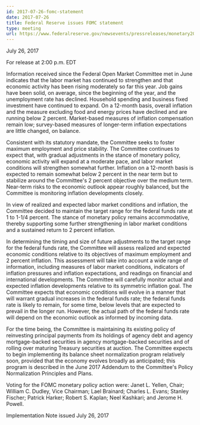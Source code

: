 ```yaml
---
id: 2017-07-26-fomc-statement
date: 2017-07-26
title: Federal Reserve issues FOMC statement
type: meeting
url: https://www.federalreserve.gov/newsevents/pressreleases/monetary20170726a.htm
---
```


July 26, 2017

For release at 2:00 p.m. EDT

Information received since the Federal Open Market Committee met in June indicates that the labor market has continued to strengthen and that economic activity has been rising moderately so far this year. Job gains have been solid, on average, since the beginning of the year, and the unemployment rate has declined. Household spending and business fixed investment have continued to expand. On a 12-month basis, overall inflation and the measure excluding food and energy prices have declined and are running below 2 percent. Market-based measures of inflation compensation remain low; survey-based measures of longer-term inflation expectations are little changed, on balance.

Consistent with its statutory mandate, the Committee seeks to foster maximum employment and price stability. The Committee continues to expect that, with gradual adjustments in the stance of monetary policy, economic activity will expand at a moderate pace, and labor market conditions will strengthen somewhat further. Inflation on a 12-month basis is expected to remain somewhat below 2 percent in the near term but to stabilize around the Committee's 2 percent objective over the medium term. Near-term risks to the economic outlook appear roughly balanced, but the Committee is monitoring inflation developments closely.

In view of realized and expected labor market conditions and inflation, the Committee decided to maintain the target range for the federal funds rate at 1 to 1-1/4 percent. The stance of monetary policy remains accommodative, thereby supporting some further strengthening in labor market conditions and a sustained return to 2 percent inflation.

In determining the timing and size of future adjustments to the target range for the federal funds rate, the Committee will assess realized and expected economic conditions relative to its objectives of maximum employment and 2 percent inflation. This assessment will take into account a wide range of information, including measures of labor market conditions, indicators of inflation pressures and inflation expectations, and readings on financial and international developments. The Committee will carefully monitor actual and expected inflation developments relative to its symmetric inflation goal. The Committee expects that economic conditions will evolve in a manner that will warrant gradual increases in the federal funds rate; the federal funds rate is likely to remain, for some time, below levels that are expected to prevail in the longer run. However, the actual path of the federal funds rate will depend on the economic outlook as informed by incoming data.

For the time being, the Committee is maintaining its existing policy of reinvesting principal payments from its holdings of agency debt and agency mortgage-backed securities in agency mortgage-backed securities and of rolling over maturing Treasury securities at auction. The Committee expects to begin implementing its balance sheet normalization program relatively soon, provided that the economy evolves broadly as anticipated; this program is described in the June 2017 Addendum to the Committee's Policy Normalization Principles and Plans.

Voting for the FOMC monetary policy action were: Janet L. Yellen, Chair; William C. Dudley, Vice Chairman; Lael Brainard; Charles L. Evans; Stanley Fischer; Patrick Harker; Robert S. Kaplan; Neel Kashkari; and Jerome H. Powell.

Implementation Note issued July 26, 2017